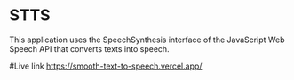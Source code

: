 # STTS
This application uses the SpeechSynthesis interface of the JavaScript Web Speech API that converts texts into speech. 

#Live link
https://smooth-text-to-speech.vercel.app/

